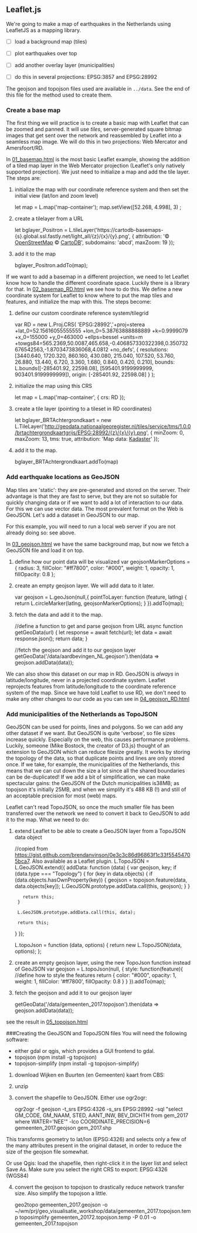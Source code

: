 ## Leaflet.js

We're going to make a map of earthquakes in the Netherlands using LeafletJS as a mapping library.

- [ ] load a background map (tiles)
- [ ] plot earthquakes over top
- [ ] add another overlay layer (municipalities)
- [ ] do this in several projections: EPSG:3857 and EPSG:28992


The geojson and topojson files  used are available in `../data`. See the end of this file for the method used to create them.

### Create a base map
The first thing we will practice is to create a basic map with Leaflet that can be zoomed and panned. It will use _tiles_, server-generated square bitmap images that get sent over the network and reassembled by Leaflet into a seamless map image. We will do this in two projections: Web Mercator and Amersfoort/RD.

In [01_basemap.html](01_basemap.html) is the most basic Leaflet example, showing the addition of a tiled map layer in the Web Mercator projection (Leaflet's only natively supported projection). We just need to initialize a map and add the tile layer. The steps are:
    
      
1. initialize the map with our coordinate reference system and then set the initial view (lat/lon and zoom level)

    let map = L.map('map-container');
    map.setView([52.268, 4.998], 3)  ;   
      
2. create a tilelayer from a URL

    let bglayer_Positron = L.tileLayer('https://cartodb-basemaps-{s}.global.ssl.fastly.net/light_all/{z}/{x}/{y}.png', {
      attribution: '&copy; <a href="http://www.openstreetmap.org/copyright">OpenStreetMap</a> &copy; <a href="http://cartodb.com/attributions">CartoDB</a>',
      subdomains: 'abcd',
      maxZoom: 19
    });
      
3. add it to the map

    bglayer_Positron.addTo(map);

If we want to add a basemap in a different projection, we need to let Leaflet know how to handle the different coordinate space. Luckily there is a library for that. In [02_basemap_RD.html](basemap_RD.html) we see how to do this. We define a new coordinate system for Leaflet to know where to put the map tiles and features, and initialize the map with this. The steps become:

1. define our custom coordinate reference system/tilegrid

    var RD = new L.Proj.CRS( 'EPSG:28992','+proj=sterea +lat_0=52.15616055555555 +lon_0=5.38763888888889 +k=0.9999079 +x_0=155000 +y_0=463000 +ellps=bessel +units=m +towgs84=565.2369,50.0087,465.658,-0.406857330322398,0.350732676542563,-1.8703473836068,4.0812 +no_defs', {
      resolutions: [3440.640, 1720.320, 860.160, 430.080, 215.040, 107.520, 53.760, 26.880, 13.440, 6.720, 3.360, 1.680, 0.840, 0.420, 0.210],
      bounds: L.bounds([-285401.92, 22598.08], [595401.9199999999, 903401.9199999999]),
      origin: [-285401.92, 22598.08]
    }
    );
    
2. initialize the map using this CRS
    
    let map = L.map('map-container', {
      crs: RD
    });

3. create a tile layer (pointing to a tileset in RD coordinates)

    let bglayer_BRTAchtergrondkaart = new L.TileLayer('http://geodata.nationaalgeoregister.nl/tiles/service/tms/1.0.0/brtachtergrondkaartgrijs/EPSG:28992/{z}/{x}/{y}.png', {
      minZoom: 0,
      maxZoom: 13,
      tms: true,
      attribution: 'Map data: <a href="http://www.kadaster.nl">Kadaster</a>'
    });
    
4. add it to the map.

    bglayer_BRTAchtergrondkaart.addTo(map) 

### Add earthquake locations as GeoJSON
Map tiles are 'static': they are pre-generated and stored on the server. Their advantage is that they are fast to serve, but they are not so suitable for quickly changing data or if we want to add a lot of interaction to our data. For this we can use vector data. The most prevalent format on the Web is GeoJSON. Let's add a dataset in GeoJSON to our map.

For this example, you will need to run a local web server if you are not already doing so: see above.

In [03_geojson.html](03_geojson.html) we have the same background map, but now we fetch a GeoJSON file and load it on top. 
      
1. define how our point data will be visualized
    var geojsonMarkerOptions = {
      radius: 3,
      fillColor: "#ff7800",
      color: "#000",
      weight: 1,
      opacity: 1,
      fillOpacity: 0.8
    };

2. create an empty geojson layer. We will add data to it later.
   
    var geojson = L.geoJson(null,{
      pointToLayer: function (feature, latlng) {
        return L.circleMarker(latlng, geojsonMarkerOptions);
      }
    }).addTo(map);

3. fetch the data and add it to the map.
   
    //define a function to get and parse geojson from URL
    async function getGeoData(url) {
      let response = await fetch(url);
      let data = await response.json();
      return data;
    }
    
    //fetch the geojson and add it to our geojson layer
    getGeoData('/data/aardbevingen_NL.geojson').then(data => geojson.addData(data));

We can also show this dataset on our map in RD. GeoJSON is _always_ in latitude/longitude, never in a projected coordinate system. Leaflet reprojects features from latitude/longitude to the coordinate reference system of the map. Since we have told Leaflet to use RD, we don't need to make any other changes to our code as you can see in [04_geojson_RD.html](04_geojson_RD.html)

### Add municipalities of the Netherlands as TopoJSON
GeoJSON can be used for points, lines and polygons. So we can add any other dataset if we want. But GeoJSON is quite 'verbose', so file sizes increase quickly. Especially on the web, this causes performance problems. Luckily, someone (Mike Bostock, the creator of D3.js) thought of an extension to GeoJSON which can reduce filesize greatly. It works by storing the topology of the data, so that duplicate points and lines are only stored once. If we take, for example, the municipalities of the Netherlands, this means that we can cut down the size a lot since all the shared boundaries can be de-duplicated! If we add a bit of simplification, we can make spectacular gains: the GeoJSON of the Dutch municipalities is38MB; as topojson it's initially 25MB, and when we simplify it's 488 KB (!) and still of an acceptable precision for most (web) maps.

Leaflet can't read TopoJSON, so once the much smaller file has been transferred over the network we need to convert it  back to GeoJSON to add it to the map. What we need to do:
     
     
1. extend Leaflet to be able to create a GeoJSON layer from a TopoJSON data object

    //copied from https://gist.github.com/brendanvinson/0e3c3c86d96863f1c33f55454705bca7. Also available as a Leaflet plugin.
    L.TopoJSON = L.GeoJSON.extend({
      addData: function (data) {
        var geojson, key;
        if (data.type === "Topology") {
          for (key in data.objects) {
            if (data.objects.hasOwnProperty(key)) {
              geojson = topojson.feature(data, data.objects[key]);
              L.GeoJSON.prototype.addData.call(this, geojson);
            }
          }

          return this;
        }

        L.GeoJSON.prototype.addData.call(this, data);

        return this;
      }
    });

    L.topoJson = function (data, options) {
      return new L.TopoJSON(data, options);
    };
      
2. create an empty geojson layer, using the new TopoJson function instead of GeoJSON
      var geojson = L.topoJson(null, {
        style: function(feature){ //define how to style the features
          return {
            color: "#000",
            opacity: 1,
            weight: 1,
            fillColor: '#ff7800',
            fillOpacity: 0.8
          }
        }
      }).addTo(map);

3. fetch the geojson and add it to our geojson layer

    getGeoData('/data/gemeenten_2017.topojson').then(data => geojson.addData(data));

see the result in [05_topojson.html](03_topojson.html)


###Creating the GeoJSON and TopoJSON files
You will need the following software:

* either gdal or qgis, which provides a GUI frontend to gdal.
* topojson (npm install -g topojson)
* topojson-simplify (npm install -g topojson-simplify)

1. download Wijken en Buurten (en Gemeenten) kaart from CBS:
2. unzip
3. convert the shapefile to GeoJSON. Either use ogr2ogr:

    ogr2ogr -f geojson -t_srs EPSG:4326 -s_srs EPSG:28992 -sql "select GM_CODE, GM_NAAM, STED, AANT_INW, BEV_DICHTH from gem_2017 where WATER='NEE'" -lco COORDINATE_PRECISION=6 gemeenten_2017.geojson gem_2017.shp

This transforms geometry to lat/lon (EPSG:4326) and selects only a few of the many attributes present in the original dataset, in order to reduce the size of the geojson file somewhat.

Or use Qgis: load the shapefile, then right-click it in the layer list and select Save As. Make sure you select the right CRS to export: EPSG:4326 (WGS84)

4. convert the geojson to topojson to drastically reduce network transfer size. Also simplify the topojson a little.

    geo2topo  gemeenten_2017.geojson -o ~/wm/prj/geo_visualisatie_workshop/data/gemeenten_2017.topojson.temp
    toposimplify gemeenten_20172.topojson.temp -P 0.01 -o gemeenten_2017.topojson
